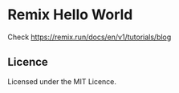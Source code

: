 # Remix Hello World

Check https://remix.run/docs/en/v1/tutorials/blog

## Licence

Licensed under the MIT Licence.
